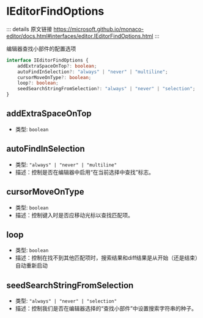 # IEditorFindOptions
        
::: details 原文链接
https://microsoft.github.io/monaco-editor/docs.html#interfaces/editor.IEditorFindOptions.html
:::

编辑器查找小部件的配置选项

```ts
interface IEditorFindOptions {
    addExtraSpaceOnTop?: boolean;
    autoFindInSelection?: "always" | "never" | "multiline";
    cursorMoveOnType?: boolean;
    loop?: boolean;
    seedSearchStringFromSelection?: "always" | "never" | "selection";
}
```

## addExtraSpaceOnTop
- 类型: `boolean`
## autoFindInSelection
- 类型: `"always" | "never" | "multiline"`
- 描述：控制是否在编辑器中启用“在当前选择中查找”标志。
## cursorMoveOnType
- 类型: `boolean`
- 描述：控制键入时是否应移动光标以查找匹配项。
## loop
- 类型: `boolean`
- 描述：控制在找不到其他匹配项时，搜索结果和diff结果是从开始（还是结束）自动重新启动
## seedSearchStringFromSelection
- 类型: `"always" | "never" | "selection"`
- 描述：控制我们是否在编辑器选择的“查找小部件”中设置搜索字符串的种子。